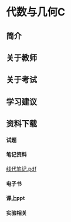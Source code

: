 
# 代数与几何C

## 简介

## 关于教师

## 关于考试

## 学习建议

## 资料下载
<!-- tabs:start -->

#### **试题**

#### **笔记资料**
[线代笔记.pdf](https://raw.gitmirror.com/HIT-OpenCS/HIT-OpenCS-Files/main/大一/代数与几何C/materials/线代笔记.pdf)

#### **电子书**

#### **课上ppt**

#### **实验相关**

<!-- tabs:end -->


